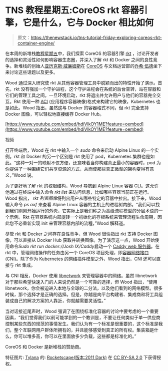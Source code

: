 # TNS 教程星期五:CoreOS rkt 容器引擎，它是什么，它与 Docker 相比如何

> 原文：<https://thenewstack.io/tns-tutorial-friday-exploring-coreos-rkt-container-engine/>

在本周的新堆栈[教程星期五](https://thenewstack.io/podcasts/tutorials/)中，我们探索 CoreOS 的容器引擎 [rkt](https://coreos.com/rkt/) ，讨论开发者的选择和灵活性如何影响容器生态圈，并深入了解 rkt 和 Docker 之间的良性竞争。新堆栈的创始人[亚历克斯·威廉姆斯](https://www.linkedin.com/in/alexwilliams2)在 [CoreOS](https://coreos.com/) 与文档运营部的[乔希·伍德](https://www.linkedin.com/in/joshua-wood-a453aa90)坐下来讨论这些话题以及更多。

Wood 通过深入研究使 rkt 从其他容器管理工具中脱颖而出的特性开始了演示。首先，rkt 没有强加一个守护进程，这个守护进程会在系统的后台空转，站在容器和它们的管理工具之间。一旦环境启动，rkt 将退出并允许用户与他们的容器完全交互。Rkt 使用一种 [ACI](https://coreos.com/rkt/docs/latest/app-container.html) (应用程序容器映像)格式来构建它的映像，Kubernetes 也是如此。Wood 指出，虽然这与 Docker 的容器格式不同，但 rkt 完全支持 Docker 图像，可以轻松地直接缓存 Docker Hub。

[https://www.youtube.com/embed/hdiVlkOY1ME?feature=oembed](https://www.youtube.com/embed/hdiVlkOY1ME?feature=oembed)

视频

打开终端后，Wood 在 rkt 中输入一个 *sudo* 命令来启动 Alpine Linux 的一个实例。rkt 和 Docker 的另一个区别是 rkt 使用了 pod，Kubernetes 集群也是如此。“这种一对一的映射不仅方便，还意味着当你构建真正最小的容器时，pod 为你提供了一种围绕它们共享资源的方式，从而使那些真正微型的架构变得有意义，”Wood 说。

为了更好地了解 rkt 的权限结构，Wood 导航到 Alpine Linux 容器 CLI。这允许他通过在终端中输入命令 *rkt list* 来访问信息，比如哪些容器当前正在运行。Wood 指出， *rkt 列表图像*将列出用户从哪些特定的容器中拉出。接下来，Wood 输入命令 *ps axf* 来查看 Alpine Linux 容器的主机上的进程树内部。“我们可以找到我们刚刚开始运行的外壳，它实际上是我们称之为高级流程模型的分层术语的一个示例。Rkt 在容器系统内部旋转一个初始化的存根系统来管理流程生命周期，因此您不必重新实现 init 来管理容器内部的流程，”Wood 解释道。

尽管 rkt 和 Docker 之间存在良性竞争，但 Wood 很快指出 rkt 支持 Docker 图像，可以直接从 Docker Hub 获取并转换图像。为了演示这一点，Wood 开始使用命令*Sudo rkt run docker://Josh IX/Caddy*启动一个 [Caddy web 服务器](https://github.com/joshix/caddybox)。在 rkt 中，管理网络操作的任务由另一个 CoreOS 项目处理，即[容器网络接口](https://github.com/containernetworking/cni) (CNI)。除了作为 Kubernetes 的网络插件模型之外，Wood 指出，CNI 还可以直接与 rkt 集成。

与 CNI 相反，Docker 使用 [libnetwork](https://github.com/docker/libnetwork) 来管理容器中的网络。虽然 libnetwork 对于那些希望快速入门的人来说仍然是一个可靠的选择，但 Wood 指出，“使用 libnetwork，你会被迫进入本地与全球的二分法，以及他们看到的网络模型。很多时候，那个选择才是正确的选择。但是，你越是向平台构建者、集成商和将工具组装成自己的解决方案的人靠近，你就越需要灵活性。”

当对话接近尾声时，Wood 强调了在围绕标准化容器的讨论中要考虑的一个重要因素，“我们觉得我们以前可能学到的一个教训是，不要让任何类似于单一供应商控制某些东西的规范的事情发生。我们认为有一个标准是很重要的，这个标准是我们，整个互联网用户群体所拥有的，并且能够感受到真正的所有权。集装箱是什么，你可以堆多高，你可以在里面放多少负载，这些都是标准化的。”

CoreOS 和 Docker 是新堆栈的赞助商。

特征图片: [Tylana](https://www.flickr.com/photos/tylana/ "Go to Tylana's photostream") 的: [Rocketscape(版本:2011 Dark)](https://www.flickr.com/photos/tylana/6046796016/in/photolist-adkpMJ-hv29Q-aBAxmj-mwrhZX-p783KS-J9oq1U-9VmTQy-cnc1H5-9ViWAZ-bsoyhu-6QsoFs-9Vj8d4-a5kjB6-2tWXZy-8vuowe-71Wkn1-9EkRN-oM94XV-fNGoaY-62EXLu-5ySPUZ-dNMTCS-bF1TAS-rp8CF-abUkoV-2xQHwY-cN5fBq-8LaVVo-bYk2Rw-G1pdd-8vthyF-a88h1P-8vsRwt-8vv6gX-8vvoRi-8vsUSp-8vwbrN-dVL3Af-g2GAet-9ruwYc-8vwdWd-dpNbER-8vti9t-8vvYZS-8vvCuo-8vuFTD-8vw5Kb-jCEJd-adBYBe-8vvZMw) 在 [CC BY-SA 2.0](https://creativecommons.org/licenses/by-sa/2.0/) 下获得授权。

<svg xmlns:xlink="http://www.w3.org/1999/xlink" viewBox="0 0 68 31" version="1.1"><title>Group</title> <desc>Created with Sketch.</desc></svg>